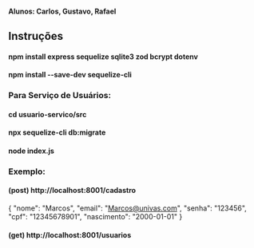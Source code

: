 #### Alunos: Carlos, Gustavo, Rafael
## Instruções

#### npm install express sequelize sqlite3 zod bcrypt dotenv
#### npm install --save-dev sequelize-cli

### Para Serviço de Usuários:
#### cd usuario-servico/src
#### npx sequelize-cli db:migrate
#### node index.js

### Exemplo:
#### (post) http://localhost:8001/cadastro
{
  "nome": "Marcos",
  "email": "Marcos@univas.com",
  "senha": "123456",
  "cpf": "12345678901",
  "nascimento": "2000-01-01"
}
#### (get) http://localhost:8001/usuarios
